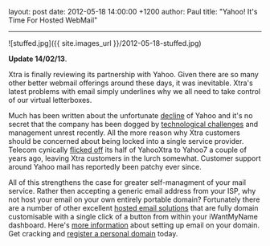 layout: post
date: 2012-05-18 14:00:00 +1200
author: Paul
title: "Yahoo! It's Time For Hosted WebMail"



----

![stuffed.jpg]({{ site.images_url }}/2012-05-18-stuffed.jpg)

**Update 14/02/13**.

 Xtra is finally reviewing its partnership with Yahoo. Given there are so many other better webmail offerings around these days, it was inevitable. Xtra's latest problems with email simply underlines why we all need to take control of our virtual letterboxes. 

Much has been written about the unfortunate [decline](http://techcrunch.com/2010/11/11/yahoo-decline/) of Yahoo and it's no secret that the company has been dogged by [technological challenges](http://archived.link/http://www.iitp.org.nz/newsletter/article/) and management unrest recently. All the more reason why Xtra customers should be concerned about being locked into a single service provider. Telecom cynically [flicked off](http://www.stuff.co.nz/business/industries/4894091/Telecom-sells-YahooXtra-share) its half of YahooXtra to Yahoo7 a couple of years ago, leaving Xtra customers in the lurch somewhat. Customer support around Yahoo mail has reportedly been patchy ever since.

All of this strengthens the case for greater self-managment of your mail service. Rather then accepting a generic email address from your ISP, why not host your email on your own entirely portable domain? Fortunately there are a number of other excellent [hosted email solutions](https://iwantmyname.co.nz/services/email-hosting/) that are fully domain customisable with a single click of a button from within your iWantMyName dashboard. Here's [more information](http://help.iwantmyname.com/customer/portal/articles/233925-how-can-i-set-up-email-with-my-own-domain-) about setting up email on your domain. Get cracking and [register a personal domain](https://iwantmyname.co.nz/) today.
